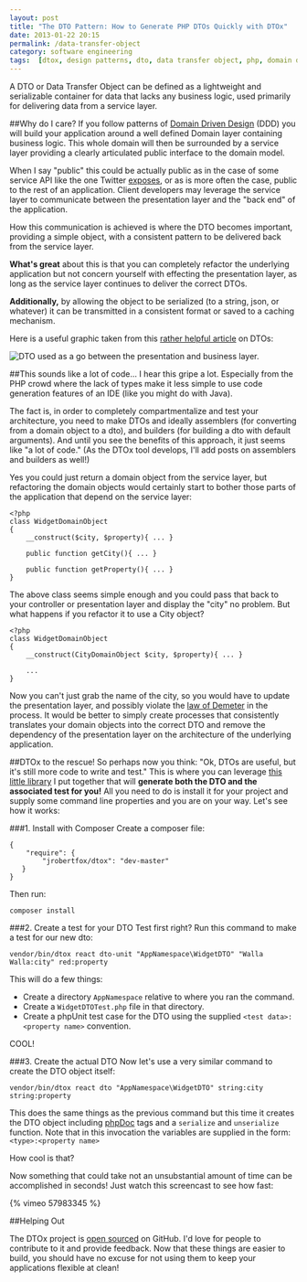 ```yaml
---
layout: post
title: "The DTO Pattern: How to Generate PHP DTOs Quickly with DTOx"
date: 2013-01-22 20:15
permalink: /data-transfer-object
category: software engineering
tags:  [dtox, design patterns, dto, data transfer object, php, domain driven design]
---
```


A DTO or Data Transfer Object can be defined as a lightweight and serializable container for data that lacks any business logic, used primarily for delivering data from a service layer.

##Why do I care?
If you follow patterns of [Domain Driven Design](http://en.wikipedia.org/wiki/Domain-driven_design) (DDD) you will build your application around a well defined Domain layer containing business logic. This whole domain will then be surrounded by a service layer providing a clearly articulated public interface to the domain model.

When I say "public" this could be actually public as in the case of some service API like the one Twitter [exposes](https://dev.twitter.com/docs/api), or as is more often the case, public to the rest of an application. Client developers may leverage the service layer to communicate between the presentation layer and the "back end" of the application.

How this communication is achieved is where the DTO becomes important, providing a simple object, with a consistent pattern to be delivered back from the service layer.

**What's great** about this is that you can completely refactor the underlying application but not concern yourself with effecting the presentation layer, as long as the service layer continues to deliver the correct DTOs.

**Additionally,** by allowing the object to be serialized (to a string, json, or whatever) it can be transmitted in a consistent format or saved to a caching mechanism.

Here is a useful graphic taken from this [rather helpful article](http://msdn.microsoft.com/en-us/magazine/ee236638.aspx) on DTOs:

![DTO used as a go between the presentation and business layer.](http://i.msdn.microsoft.com/ee236638.fig03(en-us).gif)

##This sounds like a lot of code...
I hear this gripe a lot. Especially from the PHP crowd where the lack of types make it less simple to use code generation features of an IDE (like you might do with Java).

The fact is, in order to completely compartmentalize and test your architecture, you need to make DTOs and ideally assemblers (for converting from a domain object to a dto), and builders (for building a dto with default arguments). And until you see the benefits of this approach, it just seems like "a lot of code." (As the DTOx tool develops, I'll add posts on assemblers and builders as well!)

Yes you could just return a domain object from the service layer, but refactoring the domain objects would certainly start to bother those parts of the application that depend on the service layer:

    <?php
    class WidgetDomainObject
    {
        __construct($city, $property){ ... }

        public function getCity(){ ... }

        public function getProperty(){ ... }
    }

The above class seems simple enough and you could pass that back to your controller or presentation layer and display the "city" no problem. But what happens if you refactor it to use a City object?

    <?php
    class WidgetDomainObject
    {
        __construct(CityDomainObject $city, $property){ ... }

        ...
    }

Now you can't just grab the name of the city, so you would have to update the presentation layer, and possibly violate the [law of Demeter](http://en.wikipedia.org/wiki/Law_of_Demeter) in the process. It would be better to simply create processes that consistently translates your domain objects into the correct DTO and remove the dependency of the presentation layer on the architecture of the underlying application.

##DTOx to the rescue!
So perhaps now you think: "Ok, DTOs are useful, but it's still more code to write and test." This is where you can leverage [this little library](http://jrobertfox.github.com/DTOx/) I put together that will **generate both the DTO and the associated test for you!** All you need to do is install it for your project and supply some command line properties and you are on your way. Let's see how it works:

###1. Install with Composer
Create a composer file:

    {
        "require": {
            "jrobertfox/dtox": "dev-master"
       }
    }

Then run:

    composer install

###2. Create a test for your DTO
Test first right? Run this command to make a test for our new dto:

    vendor/bin/dtox react dto-unit "AppNamespace\WidgetDTO" "Walla Walla:city" red:property

This will do a few things:

- Create a directory `AppNamespace` relative to where you ran the command.
- Create a `WidgetDTOTest.php` file in that directory.
- Create a phpUnit test case for the DTO using the supplied `<test data>:<property name>` convention.

COOL!

###3. Create the actual DTO
Now let's use a very similar command to create the DTO object itself:

    vendor/bin/dtox react dto "AppNamespace\WidgetDTO" string:city string:property

This does the same things as the previous command but this time it creates the DTO object including [phpDoc](http://www.phpdoc.org/) tags and a `serialize` and `unserialize` function. Note that in this invocation the variables are supplied in the form: `<type>:<property name>`

How cool is that?

Now something that could take not an unsubstantial amount of time can be accomplished in seconds! Just watch this screencast to see how fast:

{% vimeo 57983345 %}

##Helping Out

The DTOx project is [open sourced](https://github.com/jasonrobertfox/DTOx) on GitHub. I'd love for people to contribute to it and provide feedback. Now that these things are easier to build, you should have no excuse for not using them to keep your applications flexible at clean!
